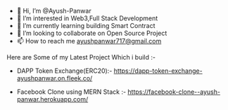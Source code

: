 - 👋 Hi, I’m @Ayush-Panwar
- 👀 I’m interested in Web3,Full Stack Development
- 🌱 I’m currently learning building Smart Contract
- 💞️ I’m looking to collaborate on Open Source Project
- 📫 How to reach me ayushpanwar717@gmail.com

 Here are Some of my Latest Project Which i build :-
 
  - DAPP Token Exchange(ERC20):- https://dapp-token-exchange-ayushpanwar.on.fleek.co/
  
  - Facebook Clone using MERN Stack :- https://facebook-clone--ayush-panwar.herokuapp.com/
